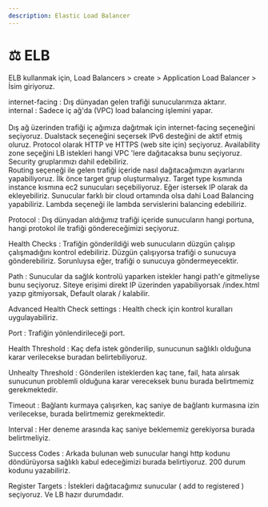 ```yaml
---
description: Elastic Load Balancer
---
```


# ⚖ ELB

ELB kullanmak için, Load Balancers > create > Application Load Balancer > İsim giriyoruz.

internet-facing : Dış dünyadan gelen trafiği sunucularımıza aktarır.\
internal : Sadece iç ağ'da (VPC) load balancing işlemini yapar.\
\
Dış ağ üzerinden trafiği iç ağımıza dağıtmak için internet-facing seçeneğini seçiyoruz. Dualstack seçeneğini seçersek IPv6 desteğini de aktif etmiş oluruz. Protocol olarak HTTP ve HTTPS (web site için) seçiyoruz. Availability zone seçeğini LB istekleri hangi VPC 'lere dağıtacaksa bunu seçiyoruz. Security gruplarımızı dahil edebiliriz.\
Routing seçeneği ile gelen trafiği içeride nasıl dağıtacağımızın ayarlarını yapabiliyoruz. İlk önce target grup oluşturmalıyız. Target type kısmında instance kısmına ec2 sunucuları seçebiliyoruz. Eğer istersek IP olarak da ekleyebiliriz. Sunucular farklı bir cloud ortamında olsa dahi Load Balancing yapabiliriz. Lambda seçeneği ile lambda servislerini balancing edebiliriz.

Protocol : Dış dünyadan aldığımız trafiği içeride sunucuların hangi portuna, hangi protokol ile trafiği göndereceğimizi seçiyoruz.

Health Checks : Trafiğin gönderildiği web sunucuların düzgün çalışıp çalışmadığını kontrol edebiliriz. Düzgün çalışıyorsa trafiği o sunucuya gönderebiliriz. Sorunluysa eğer, trafiği o sunucuya göndermeyecektir.

Path : Sunucular da sağlık kontrolü yaparken istekler hangi path'e gitmeliyse bunu seçiyoruz. Siteye erişimi direkt IP üzerinden yapabiliyorsak /index.html yazıp gitmiyorsak, Default olarak / kalabilir.

Advanced Health Check settings : Health check için kontrol kuralları uygulayabiliriz.

Port : Trafiğin yönlendirileceği port.

Health Threshold :  Kaç defa istek gönderilip, sunucunun sağlıklı olduğuna karar verilecekse buradan belirtebiliyoruz.

Unhealty Threshold : Gönderilen isteklerden kaç tane, fail, hata alırsak sunucunun problemli olduğuna karar vereceksek bunu burada belirtmemiz gerekmektedir.

Timeout : Bağlantı kurmaya çalışırken, kaç saniye de bağlantı kurmasına izin verilecekse, burada belirtmemiz gerekmektedir.

Interval : Her deneme arasında kaç saniye beklememiz gerekiyorsa burada belirtmeliyiz.

Success Codes : Arkada bulunan web sunucular hangi http kodunu döndürüyorsa sağlıklı kabul edeceğimizi burada belirtiyoruz. 200 durum kodunu yazabiliriz.

Register Targets : İstekleri dağıtacağımız sunucular ( add to registered ) seçiyoruz.  Ve LB hazır durumdadır.
